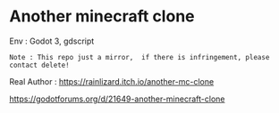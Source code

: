 # Another minecraft clone

Env : Godot 3, gdscript

`Note : This repo just a mirror,  if there is infringement, please contact delete!`

Real Author : https://rainlizard.itch.io/another-mc-clone

https://godotforums.org/d/21649-another-minecraft-clone
